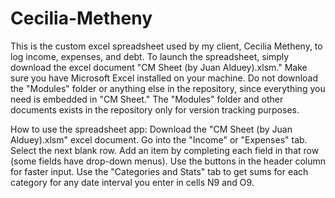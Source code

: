 # Cecilia-Metheny
This is the custom excel spreadsheet used by my client, Cecilia Metheny, to log income, expenses, and debt. 
To launch the spreadsheet, simply download the excel document "CM Sheet (by Juan Alduey).xlsm." Make sure you have Microsoft Excel installed on your machine. Do not download the "Modules" folder or anything else in the repository, since everything you need is embedded in "CM Sheet." The "Modules" folder and other documents exists in the repository only for version tracking purposes.

How to use the spreadsheet app: Download the "CM Sheet (by Juan Alduey).xlsm" excel document. Go into the "Income" or "Expenses" tab. Select the next blank row. Add an item by completing each field in that row (some fields have drop-down menus). Use the buttons in the header column for faster input. Use the "Categories and Stats" tab to get sums for each category for any date interval you enter in cells N9 and O9.
